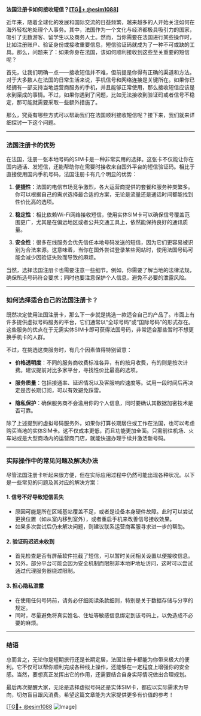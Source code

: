 **法国注册卡如何接收短信？[[TG💪+ @esim1088](https://t.me/s/esim1088)]**

近年来，随着全球化的发展和国际交流的日益频繁，越来越多的人开始关注如何在海外轻松地处理个人事务。其中，法国作为一个文化与经济都极具吸引力的国家，吸引了无数游客、留学生以及商务人士。然而，当你需要在法国进行某些操作时，比如注册账户、验证身份或接收重要信息，短信验证码就成为了一种不可或缺的工具。那么，问题来了：如果你身在法国，该如何顺利接收到这些至关重要的短信呢？

首先，让我们明确一点——接收短信并不难，但前提是你得有正确的渠道和方法。对于大多数人在法国的日常生活来说，手机信号和网络连接是关键所在。如果你已经拥有一部支持当地运营商服务的手机，并且能够正常使用，那么接收短信应该是水到渠成的事情。不过，如果你遇到了问题，比如无法接收到验证码或者信号不稳定，那可能就需要采取一些额外措施了。

那么，究竟有哪些方式可以帮助我们在法国顺利接收短信呢？接下来，我们就来详细探讨一下这个问题。

---

### 法国注册卡的优势

在法国，注册一张本地号码的SIM卡是一种非常实用的选择。这张卡不仅能让你在国内通话、发短信，还能帮助你在需要时接收来自国外平台的短信验证码。相比于直接使用国内手机号码，法国注册卡有几个明显的优势：

1. **便捷性**：法国的电信市场竞争激烈，各大运营商提供的套餐和服务种类繁多。你可以根据自己的需求选择最合适的方案，无论是流量还是通话时间都能找到性价比高的选项。
   
2. **稳定性**：相比依赖Wi-Fi网络接收短信，使用实体SIM卡可以确保信号覆盖范围更广，尤其是在偏远地区或者公共交通工具上，依然能保持良好的通讯质量。

3. **安全性**：很多在线服务会优先信任本地号码发送的短信，因为它们更容易被识别为合法来源。这意味着，当你在国外尝试登录某些网站时，使用法国号码可能会减少因验证失败而导致的麻烦。

当然，选择法国注册卡也需要注意一些细节。例如，你需要了解当地的法律法规，确保所选号码符合要求；同时也要注意保护个人信息，避免不必要的泄露风险。

---

### 如何选择适合自己的法国注册卡？

既然决定使用法国注册卡，那么下一步就是挑选一款适合自己的产品了。市面上有许多提供虚拟号码服务的平台，它们通常以“全球号码”或“国际号码”的形式存在。这些服务的优点在于无需实体SIM卡即可获得法国号码，非常适合那些暂时不想更换手机卡的人群。

不过，在挑选这类服务时，有几个因素值得特别留意：

- **价格透明度**：不同的服务商收费标准各异，有的按月收费，有的则是按次计费。建议提前对比多家平台，寻找性价比最高的选项。
  
- **服务质量**：包括接通率、延迟情况以及客服响应速度等。试用一段时间后再决定是否长期订阅，可以有效避免踩雷。

- **隐私保护**：确保服务商不会滥用你的个人信息，同时要确认其数据加密技术是否可靠。

除了上述提到的虚拟号码服务外，如果你打算长期居住或工作在法国，也可以考虑购买当地的实体SIM卡。这不仅成本更低，而且功能更加全面。只需前往机场、火车站或是大型商场内的运营商门店，就能快速办理手续并激活新号码。

---

### 实际操作中的常见问题及解决办法

尽管法国注册卡听起来很方便，但在实际应用过程中仍然可能出现各种状况。以下是一些常见的问题及其对应的解决方案：

#### 1. **信号不好导致短信丢失**
   - 原因可能是所在区域基站覆盖不足，或者是设备本身硬件故障。此时可以尝试更换位置（如从室内移到室外），或者重启手机来改善信号接收效果。
   - 如果多次尝试后仍未解决问题，则建议联系运营商客服寻求进一步的帮助。

#### 2. **验证码迟迟未收到**
   - 首先检查是否有屏蔽软件拦截了短信，可以暂时关闭相关设置以便接收信息。
   - 另外，部分平台可能会因为安全机制而限制非本地IP地址访问，这时可以尝试通过代理服务器绕过限制。

#### 3. **担心隐私泄露**
   - 在使用任何号码前，请务必仔细阅读条款细则，特别是关于数据存储与分享的规定。
   - 同时，尽量避免将真实姓名、住址等敏感信息绑定到该号码上，以免造成不必要的麻烦。

---

### 结语

总而言之，无论你是短期旅行还是长期定居，法国注册卡都能为你带来极大的便利。它不仅可以帮你顺利完成各种线上操作，还能够在一定程度上增强你的安全感。当然，要想真正发挥出它的作用，还需要结合自身实际情况做出合理规划。

最后再次提醒大家，无论是选择虚拟号码还是实体SIM卡，都应以实际需求为导向，切勿盲目跟风消费。希望这篇文章能为大家提供更多有价值的参考！

[[TG💪+ @esim1088](https://t.me/s/esim1088) ![Image](https://i.postimg.cc/4NQfJmqS/Snipaste-2025-05-13-00-14-12.png)]